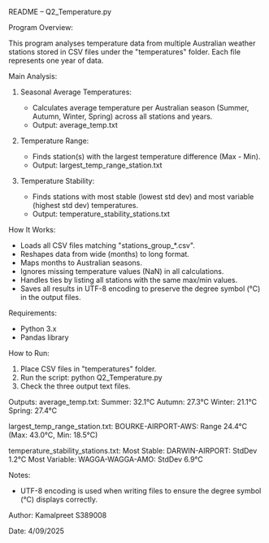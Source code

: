 README – Q2_Temperature.py

Program Overview:

This program analyses temperature data from multiple Australian weather stations stored 
in CSV files under the "temperatures" folder. Each file represents one year of data.

Main Analysis:
1. Seasonal Average Temperatures:
   - Calculates average temperature per Australian season (Summer, Autumn, Winter, Spring) 
     across all stations and years.
   - Output: average_temp.txt

2. Temperature Range:
   - Finds station(s) with the largest temperature difference (Max - Min).
   - Output: largest_temp_range_station.txt

3. Temperature Stability:
   - Finds stations with most stable (lowest std dev) and most variable (highest std dev) temperatures.
   - Output: temperature_stability_stations.txt

How It Works:
- Loads all CSV files matching "stations_group_*.csv".
- Reshapes data from wide (months) to long format.
- Maps months to Australian seasons.
- Ignores missing temperature values (NaN) in all calculations.
- Handles ties by listing all stations with the same max/min values.
- Saves all results in UTF-8 encoding to preserve the degree symbol (°C) in the output files.

Requirements:
- Python 3.x
- Pandas library

How to Run:
1. Place CSV files in "temperatures" folder.
2. Run the script:
       python Q2_Temperature.py
3. Check the three output text files.

Outputs:
average_temp.txt:
Summer: 32.1°C
Autumn: 27.3°C
Winter: 21.1°C
Spring: 27.4°C

largest_temp_range_station.txt:
BOURKE-AIRPORT-AWS: Range 24.4°C (Max: 43.0°C, Min: 18.5°C)

temperature_stability_stations.txt:
Most Stable: DARWIN-AIRPORT: StdDev 1.2°C
Most Variable: WAGGA-WAGGA-AMO: StdDev 6.9°C

Notes:
- UTF-8 encoding is used when writing files to ensure the degree symbol (°C) displays correctly.

Author:
Kamalpreet  S389008

Date:
4/09/2025
